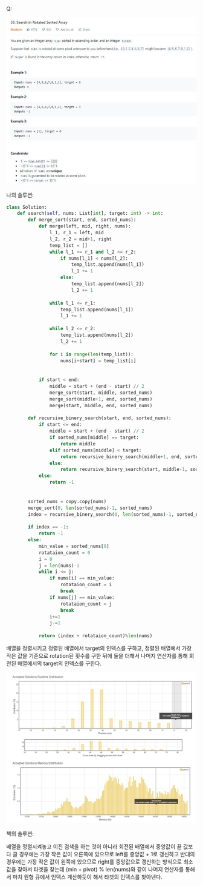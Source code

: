 Q:

![](./Figure/33(1).JPG)



나의 솔루션:

```python 
class Solution:
    def search(self, nums: List[int], target: int) -> int:
        def merge_sort(start, end, sorted_nums):
            def merge(left, mid, right, nums):
                l_1, r_1 = left, mid
                l_2, r_2 = mid+1, right
                temp_list = []
                while l_1 <= r_1 and l_2 <= r_2:
                    if nums[l_1] < nums[l_2]:
                        temp_list.append(nums[l_1])
                        l_1 += 1
                    else:
                        temp_list.append(nums[l_2])
                        l_2 += 1
                        
                while l_1 <= r_1:
                    temp_list.append(nums[l_1])
                    l_1 += 1
                    
                while l_2 <= r_2:
                    temp_list.append(nums[l_2])
                    l_2 += 1
                    
                for i in range(len(temp_list)):
                    nums[i+start] = temp_list[i]

                                  
            if start < end:
                middle = start + (end - start) // 2
                merge_sort(start, middle, sorted_nums)
                merge_sort(middle+1, end, sorted_nums)
                merge(start, middle, end, sorted_nums)
                
        def recursive_binery_search(start, end, sorted_nums):
            if start <= end:
                middle = start + (end - start) // 2
                if sorted_nums[middle] == target:
                    return middle
                elif sorted_nums[middle] < target:
                    return recursive_binery_search(middle+1, end, sorted_nums)
                else:
                    return recursive_binery_search(start, middle-1, sorted_nums)
            else:
                return -1
            
            
        sorted_nums = copy.copy(nums)
        merge_sort(0, len(sorted_nums)-1, sorted_nums)
        index = recursive_binery_search(0, len(sorted_nums)-1, sorted_nums)
        
        if index == -1:
            return -1
        else:
            min_value = sorted_nums[0]
            rotataion_count = 0
            i = 0
            j = len(nums)-1
            while i <= j:
                if nums[i] == min_value:
                    rotataion_count = i
                    break
                if nums[j] == min_value:
                    rotataion_count = j
                    break
                i+=1
                j-=1
                    
            return (index + rotataion_count)%len(nums)
```

배열을 정렬시키고 정렬된 배열에서 target의 인덱스를 구하고, 정렬된 배열에서 가장 작은 값을 기준으로 rotation된 횟수를 구한 뒤에 둘을 더해서 나머지 연산자를 통해 회전된 배열에서의 target의 인덱스를 구한다.



![](./Figure/33(2).JPG)



책의 솔루션:

배열을 정렬시켜놓고 이진 검색을 하는 것이 아니라 회전된 배열에서 중앙값이 끝 값보다 클 경우에는 가장 작은 값이 오른쪽에 있으므로 left를 중앙값 + 1로 갱신하고 반대의 경우에는 가장 작은 값이 왼쪽에 있으므로 right를 중앙값으로 갱신하는 방식으로 최소 값을 찾아서 타겟을 찾는데 (min + pivot) % len(nums)와 같이 나머지 연산자를 통해서 마치 원형 큐에서 인덱스 계산하듯이 해서 타겟의 인덱스를 찾아낸다. 